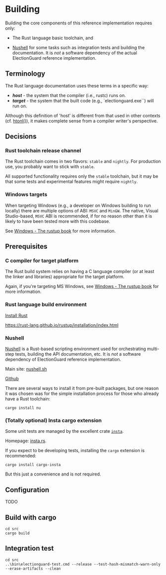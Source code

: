 # Building

Building the core components of this reference implementation requires only:

* The Rust language basic toolchain, and

* [Nushell](https://nushell.sh) for some tasks such as integration tests
and building the documentation. It is *not* a software dependency of the
actual ElectionGuard reference implementation.

## Terminology

The Rust language documentation uses these terms in a specific way:

* ***host*** - the system that the compiler (i.e., rustc) runs on.
* ***target*** - the system that the built code (e.g., `electionguard.exe``) will run on.

Although this definition of 'host' is different from that used in other contexts
(cf. [htonl()](https://pubs.opengroup.org/onlinepubs/9699919799/functions/htonl.html)),
it makes complete sense from a compiler writer's perspective.

## Decisions

### Rust toolchain release channel

The Rust toolchain comes in two flavors: `stable` and `nightly`. For production use,
you probably want to stick with `stable`.

All supported functionality requires only the `stable` toolchain, but it may be that
some tests and experimental features might require `nightly`.

### Windows targets

When targeting Windows (e.g., a developer on Windows building to run locally) there
are multiple options of ABI: `MSVC` and `MinGW`. The native, Visual Studio-based, `MSVC`
ABI is recommended, if for no reason other than it is likely to have been tested more
with this codebase.

See [Windows - The rustup book](https://rust-lang.github.io/rustup/installation/windows.html)
for more information.

## Prerequisites

### C compiler for target platform

The Rust build system relies on having a C language compiler (or at least the linker
and libraries) appropriate for the target platform.

Again, if you're targeting MS Windows, see
[Windows - The rustup book](https://rust-lang.github.io/rustup/installation/windows.html)
for more information.

### Rust language build environment

[Install Rust](https://www.rust-lang.org/tools/install)

https://rust-lang.github.io/rustup/installation/index.html

### Nushell

[Nushell](https://nushell.sh) is a Rust-based scripting environment used for orchestrating multi-step tests, building the
API documentation, etc. It is *not* a software dependency of ElectionGuard reference implementation.

Main site: [nushell.sh](https://nushell.sh)

[Github](https://github.com/nushell/nushell)

There are several ways to install it from pre-built packages, but one reason it was chosen was
for the simple installation process for those who already have a Rust toolchain:
```
cargo install nu
```

### (Totally optional) Insta cargo extension

Some unit tests are managed by the excellent crate [`insta`](https://crates.io/crates/insta).

Homepage: [insta.rs](https://insta.rs/).

If you expect to be developing tests, installing the `cargo` extension is recommended:
```
cargo install cargo-insta
```

But this just a convenience and is not required.

## Configuration

TODO

## Build with cargo

```
cd src
cargo build
```

## Integration test 

```
cd src
..\bin\electionguard-test.cmd --release --test-hash-mismatch-warn-only --erase-artifacts --clean
```
